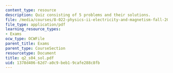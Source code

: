 ```yaml
---
content_type: resource
description: Quiz consisting of 5 problems and their solutions.
file: /media/courses/8-022-physics-ii-electricity-and-magnetism-fall-2004/1378d40662d7a0c9beb19cafe288c8fb_q2_s04_sol.pdf
file_type: application/pdf
learning_resource_types:
- Exams
ocw_type: OCWFile
parent_title: Exams
parent_type: CourseSection
resourcetype: Document
title: q2_s04_sol.pdf
uid: 1378d406-62d7-a0c9-beb1-9cafe288c8fb
---
```

